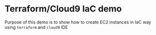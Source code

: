 # Terraform/Cloud9 IaC demo

Purpose of this demo is to show how to create EC2 instances in IaC way using
`terraform` and `cloud9` IDE
